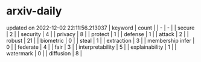 # arxiv-daily
updated on 2022-12-02 22:11:56.213037
| keyword | count |
| - | - |
| secure | 2 |
| security | 4 |
| privacy | 8 |
| protect | 1 |
| defense | 1 |
| attack | 2 |
| robust | 21 |
| biometric | 0 |
| steal | 1 |
| extraction | 3 |
| membership infer | 0 |
| federate | 4 |
| fair | 3 |
| interpretability | 5 |
| explainability | 1 |
| watermark | 0 |
| diffusion | 8 |
